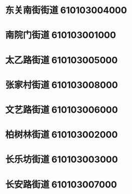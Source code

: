 # 东关南街街道 610103004000
# 南院门街道 610103001000
# 太乙路街道 610103005000
# 张家村街道 610103008000
# 文艺路街道 610103006000
# 柏树林街道 610103002000
# 长乐坊街道 610103003000
# 长安路街道 610103007000
